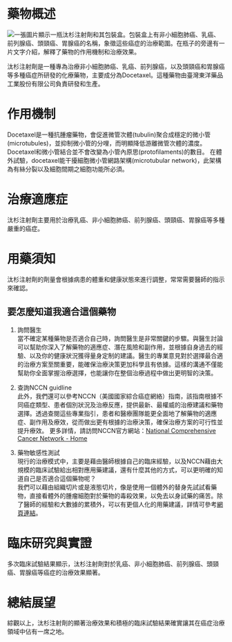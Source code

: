 # 藥物概述
![一張圖片顯示一瓶汰杉注射劑和其包裝盒。包裝盒上有非小細胞肺癌、乳癌、前列腺癌、頭頸癌、胃腺癌的名稱，象徵這些癌症的治療範圍。在瓶子的旁邊有一片文字介紹，解釋了藥物的作用機制和治療效果。](https://i.imgur.com/leILTAy.jpeg)

汰杉注射劑是一種專為治療非小細胞肺癌、乳癌、前列腺癌，以及頭頸癌和胃腺癌等多種癌症所研發的化療藥物，主要成分為Docetaxel。這種藥物由臺灣東洋藥品工業股份有限公司負責研發和生產。

# 作用機制

Docetaxel是一種抗腫瘤藥物，會促進微管次體(tubulin)聚合成穩定的微小管(microtubules)，並抑制微小管的分哩，而明顯降低游離微管次體的濃度。Docetaxel和微小管結合並不會改變為小管內原思(protofilaments)的數目。
在體外試驗，docetaxel能干擾細胞微小管網路架構(microtubular network)，此架構為有絲分裂以及細胞間期之細胞功能所必須。

# 治療適應症

汰杉注射劑主要用於治療乳癌、非小細胞肺癌、前列腺癌、頭頸癌、胃腺癌等多種嚴重的癌症。

# 用藥須知

汰杉注射劑的劑量會根據病患的體重和健康狀態來進行調整，常常需要醫師的指示來確認。

## 要怎麼知道我適合這個藥物 

1. 詢問醫生  
當不確定某種藥物是否適合自己時，詢問醫生是非常關鍵的步驟。與醫生討論可以幫助你深入了解藥物的適應症、潛在風險和副作用，並根據自身過去的經驗、以及你的健康狀況獲得量身定制的建議。醫生的專業意見對於選擇最合適的治療方案至關重要，能確保治療決策更加科學且有依據。這樣的溝通不僅能幫助你全面掌握治療選擇，也能讓你在整個治療過程中做出更明智的決策。 

2. 查詢NCCN guidline  
此外，我們還可以參考NCCN（美國國家綜合癌症網絡）指南，該指南根據不同癌症類型、患者個別狀況及治療反應，提供最新、最權威的治療建議和藥物選擇。透過查閱這些專業指引，患者和醫療團隊能更全面地了解藥物的適應症、副作用及療效，從而做出更有根據的治療決策，確保治療方案的可行性並提升療效。 
更多詳情，請訪問NCCN官方網站：[National Comprehensive Cancer Network - Home](https://www.nccn.org/)

3. 藥物敏感性測試  
現行的治療模式中，主要是藉由醫師根據自己的臨床經驗，以及NCCN藉由大規模的臨床試驗給出相對應用藥建議，還有什麼其他的方式，可以更明確的知道自己是否適合這個藥物呢？   
我們可以藉由組織切片或是液態切片，像是使用一個體外的替身先試試看藥物，直接看體外的腫瘤細胞對於藥物的毒殺效果，以免去以身試藥的痛苦。除了醫師的經驗和大數據的累積外，可以有更個人化的用藥建議，詳情可參考[網頁連結](https://info.cancerfree.io/)。

# 臨床研究與實證

多次臨床試驗結果顯示，汰杉注射劑對於乳癌、非小細胞肺癌、前列腺癌、頭頸癌、胃腺癌等癌症的治療效果顯著。

# 總結展望

綜觀以上，汰杉注射劑的顯著治療效果和積極的臨床試驗結果確實讓其在癌症治療領域中佔有一席之地。
